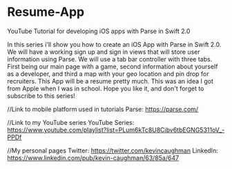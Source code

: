# Resume-App
YouTube Tutorial for developing iOS apps with Parse in Swift 2.0

  In this series i'll show you how to create an iOS App with Parse in Swift 2.0. We will have a working sign up and sign in views that will store user information using Parse. We will use a tab bar controller with three tabs. First being our main page with a game, second information about yourself as a developer, and third a map with your geo location and pin drop for recruiters. This App will be a resume pretty much. This was an idea I got from Apple when I was in school. Hope you like it, and don't forget to subscribe to this series!


//Link to mobile platform used in tutorials
  Parse: https://parse.com/
  
//Link to my YouTube series
  YouTube Series: https://www.youtube.com/playlist?list=PLum6kTc8U8Cibv6tbEGNG5311oV_-PPDf
  
//My personal pages
  Twitter: https://twitter.com/kevincaughman
  LinkedIn: https://www.linkedin.com/pub/kevin-caughman/63/85a/647
